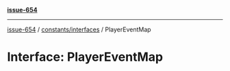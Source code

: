 [**issue-654**](README.md)

***

[issue-654](README.md) / [constants/interfaces](constants-interfaces.md) / PlayerEventMap

# Interface: PlayerEventMap
